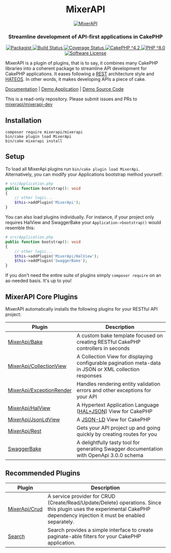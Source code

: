 <h1 align="center">
  MixerAPI
</h1>
<p align="center">
  <a href="http://mixerapi.com/">
    <img alt="MixerAPI" src="https://mixerapi.com/assets/logo.png" />
  </a>
</p>
<h3 align="center">
  Streamline development of API-first applications in CakePHP
</h3>
<p align="center">
    <a href="https://packagist.org/packages/mixerapi/mixerapi" target="_blank">
        <img alt="Packagist" src="https://img.shields.io/packagist/v/mixerapi/mixerapi.svg?style=flat-square">
    </a>
    <a href="https://github.com/mixerapi/mixerapi-dev/actions?query=workflow%3ABuild" target="_blank">
        <img alt="Build Status" src="https://github.com/mixerapi/mixerapi-dev/workflows/Build/badge.svg?branch=master">
    </a>
    <a href="https://coveralls.io/github/mixerapi/mixerapi-dev?branch=master" target="_blank">
        <img alt="Coverage Status" src="https://coveralls.io/repos/github/mixerapi/mixerapi-dev/badge.svg?branch=master">
    </a>
    <a href="https://book.cakephp.org/4/en/index.html">
        <img alt="CakePHP ^4.2" src="https://img.shields.io/badge/cakephp-^4.2-red?logo=cakephp">
    </a>
    <a href="https://php.net/" target="_blank">
        <img alt="PHP ^8.0" src="https://img.shields.io/badge/php-^8.0-8892BF.svg?logo=php">
    </a>
    <a href="LICENSE.txt" target="_blank">
        <img alt="Software License" src="https://img.shields.io/badge/license-MIT-brightgreen.svg?style=flat-square">
    </a>
</p>

MixerAPI is a plugin of plugins, that is to say, it combines many CakePHP libraries into a coherent package to
streamline API development for CakePHP applications. It eases following a [REST](https://restfulapi.net)
architecture style and [HATEOS](https://restfulapi.net/hateoas/). In other words, it makes developing APIs a piece
of cake.

[Documentation](https://mixerapi.com) |
[Demo Application](https://demo.mixerapi.com) |
[Demo Source Code](https://github.com/mixerapi/demo)

This is a read-only repository. Please submit issues and PRs to
[mixerapi/mixerapi-dev](https://github.com/mixerapi/mixerapi-dev)

## Installation

```console
composer require mixerapi/mixerapi
bin/cake plugin load MixerApi
bin/cake mixerapi install
```

## Setup

To load all MixerApi plugins run `bin/cake plugin load MixerApi`. Alternatively, you can modify your Applications
bootstrap method yourself:

```php
# src/Application.php
public function bootstrap(): void
{
    // other logic...
    $this->addPlugin('MixerApi');
}
```

You can also load plugins individually. For instance, if your project only requires HalView and SwaggerBake your
`Application->bootstrap()` would resemble this:

```php
# src/Application.php
public function bootstrap(): void
{
    // other logic...
    $this->addPlugin('MixerApi/HalView');
    $this->addPlugin('SwaggerBake');
}
```

If you don't need the entire suite of plugins simply `composer require` on an as-needed basis. It's up to you!

## MixerAPI Core Plugins

MixerAPI automatically installs the following plugins for your RESTful API project:

| Plugin | Description |
| ------------- | ------------- |
| [MixerApi/Bake](https://github.com/mixerapi/bake) | A custom bake template focused on creating RESTful CakePHP controllers in seconds |
| [MixerApi/CollectionView](https://github.com/mixerapi/collection-view) | A Collection View for displaying configurable pagination meta-data in JSON or XML collection responses |
| [MixerApi/ExceptionRender](https://github.com/mixerapi/exception-render) | Handles rendering entity validation errors and other exceptions for your API |
| [MixerApi/HalView](https://github.com/mixerapi/hal-view) | A Hypertext Application Language ([HAL+JSON](http://stateless.co/hal_specification.html)) View for CakePHP |
| [MixerApi/JsonLdView](https://github.com/mixerapi/json-ld-view) | A [JSON-LD](https://json-ld.org/) View for CakePHP |
| [MixerApi/Rest](https://github.com/mixerapi/rest) | Gets your API project up and going quickly by creating routes for you |
| [SwaggerBake](https://github.com/cnizzardini/cakephp-swagger-bake) | A delightfully tasty tool for generating Swagger documentation with OpenApi 3.0.0 schema |

## Recommended Plugins

| Plugin | Description |
| ------------- | ------------- |
| [MixerApi/Crud](https://github.com/mixerapi/crud) | A service provider for CRUD (Create/Read/Update/Delete) operations. Since this plugin uses the experimental CakePHP dependency injection it must be enabled separately. |
| [Search](https://github.com/FriendsOfCake/search) | Search provides a simple interface to create paginate-able filters for your CakePHP application. |
